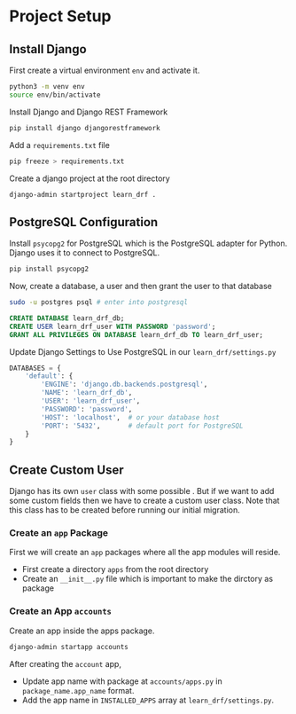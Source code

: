 # Project Setup

## Install Django
First create a virtual environment `env` and activate it.
```bash
python3 -m venv env
source env/bin/activate
```

Install Django and Django REST Framework
```bash
pip install django djangorestframework
```

Add a `requirements.txt` file
```bash
pip freeze > requirements.txt
```

Create a django project at the root directory
```bash
django-admin startproject learn_drf .
```

## PostgreSQL Configuration
Install `psycopg2` for PostgreSQL which is the PostgreSQL adapter for Python. Django uses it to connect to PostgreSQL.
```bash
pip install psycopg2
```
Now, create a database, a user and then grant the user to that database
```bash
sudo -u postgres psql # enter into postgresql
```
```sql
CREATE DATABASE learn_drf_db;
CREATE USER learn_drf_user WITH PASSWORD 'password';
GRANT ALL PRIVILEGES ON DATABASE learn_drf_db TO learn_drf_user;
```

Update Django Settings to Use PostgreSQL in our `learn_drf/settings.py`
```py
DATABASES = {
    'default': {
        'ENGINE': 'django.db.backends.postgresql',
        'NAME': 'learn_drf_db',
        'USER': 'learn_drf_user',
        'PASSWORD': 'password',
        'HOST': 'localhost',  # or your database host
        'PORT': '5432',       # default port for PostgreSQL
    }
}
```

## Create Custom User

Django has its own `user` class with some possible . But if we want to add some custom fields then we have to create a custom user class. Note that this class has to be created before running our initial migration. 

### Create an `app` Package
First we will create an `app` packages where all the app modules will reside. 
- First create a directory `apps` from the root directory
- Create an `__init__.py` file which is important to make the dirctory as package

### Create an App `accounts`
Create an app inside the apps package. 
```bash
django-admin startapp accounts
```

After creating the `account` app,
- Update app name with package at `accounts/apps.py` in `package_name.app_name` format. 
- Add the app name in `INSTALLED_APPS` array at `learn_drf/settings.py`.